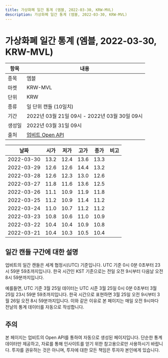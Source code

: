 ```yaml
---
title: 가상화폐 일간 통계 (엠블, 2022-03-30, KRW-MVL)
description: 가상화폐 일간 통계 (엠블, 2022-03-30, KRW-MVL)
---
```



가상화폐 일간 통계 (엠블, 2022-03-30, KRW-MVL)
===

|항목|내용|
|--|--|
|종목|엠블|
|마켓|KRW-MVL|
|단위|KRW|
|종류|일 단위 캔들 (10일치)|
|기간|2022년 03월 21일 09시 - 2022년 03월 30일 09시|
|생성일|2022년 03월 31일 09시|
|출처|[업비트 Open API](https://docs.upbit.com)|


|날짜|시가|저가|고가|종가|비고|
|--|--|--|--|--|--|
|2022-03-30|13.2|12.4|13.6|13.3|    |
|2022-03-29|12.6|12.6|14.4|13.2|    |
|2022-03-28|12.6|12.3|13.0|12.6|    |
|2022-03-27|11.8|11.6|13.6|12.5|    |
|2022-03-26|11.1|10.9|11.9|11.8|    |
|2022-03-25|11.2|10.9|11.4|11.2|    |
|2022-03-24|11.0|10.7|11.2|11.2|    |
|2022-03-23|10.8|10.6|11.0|10.9|    |
|2022-03-22|10.4|10.4|10.9|10.8|    |
|2022-03-21|10.4|10.3|10.5|10.4|    |


일간 캔들 구간에 대한 설명
---


업비트의 일간 캔들은 세계 협정시(UTC) 기준입니다. 
UTC 기준 0시 0분 0초부터 23시 59분 59초까지입니다. 
한국 시간인 KST 기준으로는 전일 오전 9시부터 다음날 오전 8시 59분까지입니다. 


예를들면, UTC 기준 3월 25일 데이터는 UTC 시준 3월 25일 0시 0분 0초부터 3월 25일 23시 59분 59초까지입니다. 
한국 시간으로 표현하면 3월 25일 오전 9시부터 3월 26일 오전 8시 59분까지입니다. 
이와 같은 이유로 본 페이지는 매일 오전 9시마다 전날의 통계 데이터를 자동으로 작성합니다. 


주의
---


본 페이지는 업비트의 Open API를 통하여 자동으로 생성된 페이지입니다. 
단순한 통계 데이터만 제공하고, 자료를 통해 인사이트를 얻기 위한 참고용으로만 사용하시기 바랍니다. 
투자를 권유하는 것은 아니며, 투자에 대한 모든 책임은 투자자 본인에게 있습니다. 
